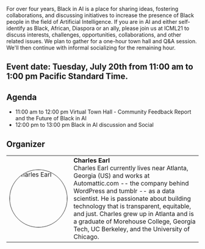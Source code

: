 For over four years, Black in AI is a place for sharing ideas, fostering collaborations, and discussing initiatives to increase the presence of Black people in the field of Artificial Intelligence. If you are in AI and either self-identify as Black, African, Diaspora or an ally, please join us at ICML21 to discuss interests, challenges, opportunities, collaborations, and other related issues. We plan to gather for a one-hour town hall and Q&A session. We'll then continue with informal socializing for the remaining hour.

## Event date:  Tuesday, July 20th from 11:00 am to 1:00 pm Pacific Standard Time.

## Agenda
- 11:00 am to 12:00 pm Virtual Town Hall - Community Feedback Report and the Future of Black in AI
- 12:00 pm to 13:00 pm Black in AI discussion and Social

## Organizer

<table>
  <tr>
    <td>
      <img src="https://github.com/blackinai/blackinai.github.io/blob/main/bai/src/assets/img/team/charlesOnu.jpeg?raw=true" alt="Charles Earl"
      style="width: 150px; height: 150px; object-fit:cover; border-radius: 50%; border: solid 1px;"/>
    </td>
    <td>
      <b>Charles Earl</b>
      </br>
      Charles Earl currently lives near Atlanta, Georgia (US) and works at Automattic.com -- the company behind WordPress and tumblr -- as a data scientist. He is passionate about building technology that is transparent, equitable, and just. Charles grew up in Atlanta and is a graduate of Morehouse College, Georgia Tech, UC Berkeley, and the University of Chicago.
    </td>
  </tr>
</table>
